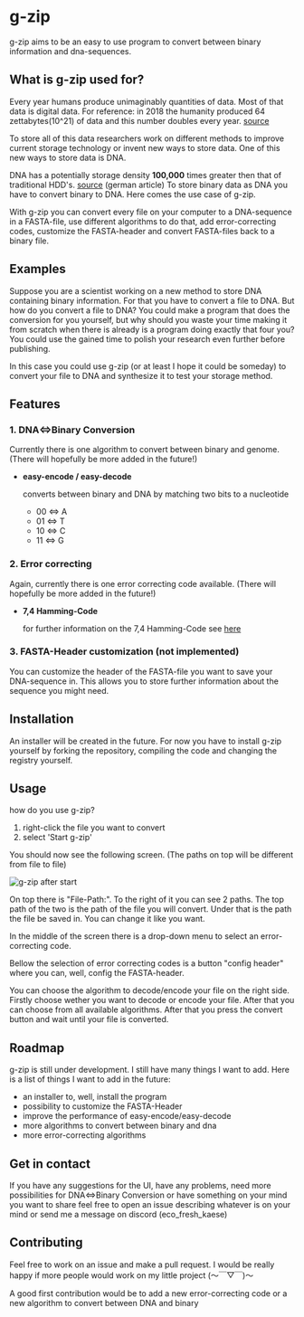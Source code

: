 # **g-zip**

g-zip aims to be an easy to use program to convert between binary information and dna-sequences.

## **What is g-zip used for?**
Every year humans produce unimaginably quantities of data. Most of that data is digital data.
For reference: in 2018 the humanity produced 64 zettabytes(10^21) of data and this number doubles every year. [source](https://rivery.io/blog/big-data-statistics-how-much-data-is-there-in-the-world/)

To store all of this data researchers work on different methods to improve current storage technology or invent new ways to store data. One of this new ways to store data is DNA.

DNA has a potentially storage density **100,000** times greater then that of traditional HDD's. [source](https://www.derstandard.de/story/2000077616743/bioinformatiker-dna-speicher-kann-man-nicht-hacken) (german article) To store binary data as DNA you have to convert binary to DNA. Here comes the use case of g-zip.

With g-zip you can convert every file on your computer to a DNA-sequence in a FASTA-file, use different algorithms to do that, add error-correcting codes, customize the FASTA-header and convert FASTA-files back to a binary file.

## **Examples**
Suppose you are a scientist working on a new method to store DNA containing binary information. For that you have to convert a file to DNA. But how do you convert a file to DNA? You could make a program that does the conversion for you yourself, but why should you waste your time making it from scratch when there is already is a program doing exactly that four you? You could use the gained time to polish your research even further before publishing.

In this case you could use g-zip (or at least I hope it could be someday) to convert your file to DNA and synthesize it to test your storage method.

## **Features**
### **1. DNA⇔Binary Conversion**
Currently there is one algorithm to convert between binary and genome. (There will hopefully be more added in the future!)
- **easy-encode / easy-decode**

    converts between binary and DNA by matching two bits to a nucleotide
    - 00 ⇔ A
    - 01 ⇔ T
    - 10 ⇔ C
    - 11 ⇔ G

### **2. Error correcting**
Again, currently there is one error correcting code available. (There will hopefully be more added in the future!)
- **7,4 Hamming-Code**

    for further information on the 7,4 Hamming-Code see [here](https://en.wikipedia.org/wiki/Hamming(7,4))

### **3. FASTA-Header customization** (not implemented)
You can customize the header of the FASTA-file you want to save your DNA-sequence in. This allows you to store further information about the sequence you might need.


## **Installation**
An installer will be created in the future. For now you have to install g-zip yourself by forking the repository, compiling the code and changing the registry yourself.

## **Usage**
how do you use g-zip?
1. right-click the file you want to convert
2. select 'Start g-zip'
    
You should now see the following screen. (The paths on top will be different from file to file)

![g-zip after start](<g-zip after start.png>)

On top there is "File-Path:". To the right of it you can see 2 paths. The top path of the two is the path of the file you will convert. Under that is the path the file be saved in. You can change it like you want.

In the middle of the screen there is a drop-down menu to select an error-correcting code.

Bellow the selection of error correcting codes is a button "config header" where you can, well, config the FASTA-header.

You can choose the algorithm to decode/encode your file on the right side. Firstly choose wether you want to decode or encode your file. After that you can choose from all available algorithms. After that you press the convert button and wait until your file is converted.


## **Roadmap**
g-zip is still under development. I still have many things I want to add. Here is a list of things I want to add in the future:
* an installer to, well, install the program
* possibility to customize the FASTA-Header
* improve the performance of easy-encode/easy-decode
* more algorithms to convert between binary and dna
* more error-correcting algorithms


## **Get in contact**
If you have any suggestions for the UI, have any problems, need more possibilities for DNA⇔Binary Conversion or have something on your mind you want to share feel free to open an issue describing whatever is on your mind or send me a message on discord (eco_fresh_kaese)

## **Contributing**
Feel free to work on an issue and make a pull request. I would be really happy if more people would work on my little project (～￣▽￣)～

A good first contribution would be to add a new error-correcting code or a new algorithm to convert between DNA and binary